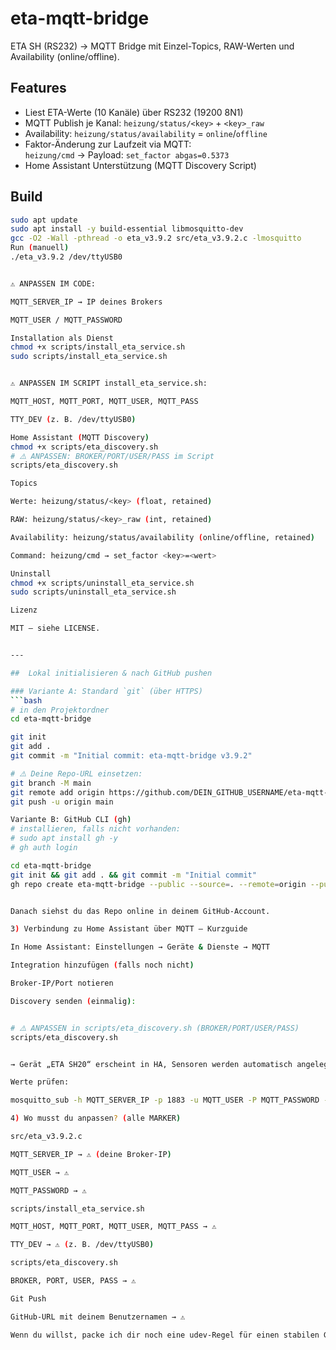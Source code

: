 # eta-mqtt-bridge

ETA SH (RS232) → MQTT Bridge mit Einzel-Topics, RAW-Werten und Availability (online/offline).

## Features
- Liest ETA-Werte (10 Kanäle) über RS232 (19200 8N1)
- MQTT Publish je Kanal: `heizung/status/<key>` + `<key>_raw`
- Availability: `heizung/status/availability` = `online`/`offline`
- Faktor-Änderung zur Laufzeit via MQTT:  
  `heizung/cmd` → Payload: `set_factor abgas=0.5373`
- Home Assistant Unterstützung (MQTT Discovery Script)

## Build
```bash
sudo apt update
sudo apt install -y build-essential libmosquitto-dev
gcc -O2 -Wall -pthread -o eta_v3.9.2 src/eta_v3.9.2.c -lmosquitto
Run (manuell)
./eta_v3.9.2 /dev/ttyUSB0


⚠️ ANPASSEN IM CODE:

MQTT_SERVER_IP → IP deines Brokers

MQTT_USER / MQTT_PASSWORD

Installation als Dienst
chmod +x scripts/install_eta_service.sh
sudo scripts/install_eta_service.sh


⚠️ ANPASSEN IM SCRIPT install_eta_service.sh:

MQTT_HOST, MQTT_PORT, MQTT_USER, MQTT_PASS

TTY_DEV (z. B. /dev/ttyUSB0)

Home Assistant (MQTT Discovery)
chmod +x scripts/eta_discovery.sh
# ⚠️ ANPASSEN: BROKER/PORT/USER/PASS im Script
scripts/eta_discovery.sh

Topics

Werte: heizung/status/<key> (float, retained)

RAW: heizung/status/<key>_raw (int, retained)

Availability: heizung/status/availability (online/offline, retained)

Command: heizung/cmd → set_factor <key>=<wert>

Uninstall
chmod +x scripts/uninstall_eta_service.sh
sudo scripts/uninstall_eta_service.sh

Lizenz

MIT – siehe LICENSE.


---

##  Lokal initialisieren & nach GitHub pushen

### Variante A: Standard `git` (über HTTPS)
```bash
# in den Projektordner
cd eta-mqtt-bridge

git init
git add .
git commit -m "Initial commit: eta-mqtt-bridge v3.9.2"

# ⚠️ Deine Repo-URL einsetzen:
git branch -M main
git remote add origin https://github.com/DEIN_GITHUB_USERNAME/eta-mqtt-bridge.git   # ⚠️ ANPASSEN
git push -u origin main

Variante B: GitHub CLI (gh)
# installieren, falls nicht vorhanden:
# sudo apt install gh -y
# gh auth login

cd eta-mqtt-bridge
git init && git add . && git commit -m "Initial commit"
gh repo create eta-mqtt-bridge --public --source=. --remote=origin --push


Danach siehst du das Repo online in deinem GitHub-Account.

3) Verbindung zu Home Assistant über MQTT – Kurzguide

In Home Assistant: Einstellungen → Geräte & Dienste → MQTT

Integration hinzufügen (falls noch nicht)

Broker-IP/Port notieren

Discovery senden (einmalig):


# ⚠️ ANPASSEN in scripts/eta_discovery.sh (BROKER/PORT/USER/PASS)
scripts/eta_discovery.sh


→ Gerät „ETA SH20“ erscheint in HA, Sensoren werden automatisch angelegt.

Werte prüfen:

mosquitto_sub -h MQTT_SERVER_IP -p 1883 -u MQTT_USER -P MQTT_PASSWORD -t 'heizung/status/#' -v   # ⚠️ ANPASSEN

4) Wo musst du anpassen? (alle MARKER)

src/eta_v3.9.2.c

MQTT_SERVER_IP → ⚠️ (deine Broker-IP)

MQTT_USER → ⚠️

MQTT_PASSWORD → ⚠️

scripts/install_eta_service.sh

MQTT_HOST, MQTT_PORT, MQTT_USER, MQTT_PASS → ⚠️

TTY_DEV → ⚠️ (z. B. /dev/ttyUSB0)

scripts/eta_discovery.sh

BROKER, PORT, USER, PASS → ⚠️

Git Push

GitHub-URL mit deinem Benutzernamen → ⚠️

Wenn du willst, packe ich dir noch eine udev-Regel für einen stabilen Gerätesymlink (/dev/eta-sh20) oder
